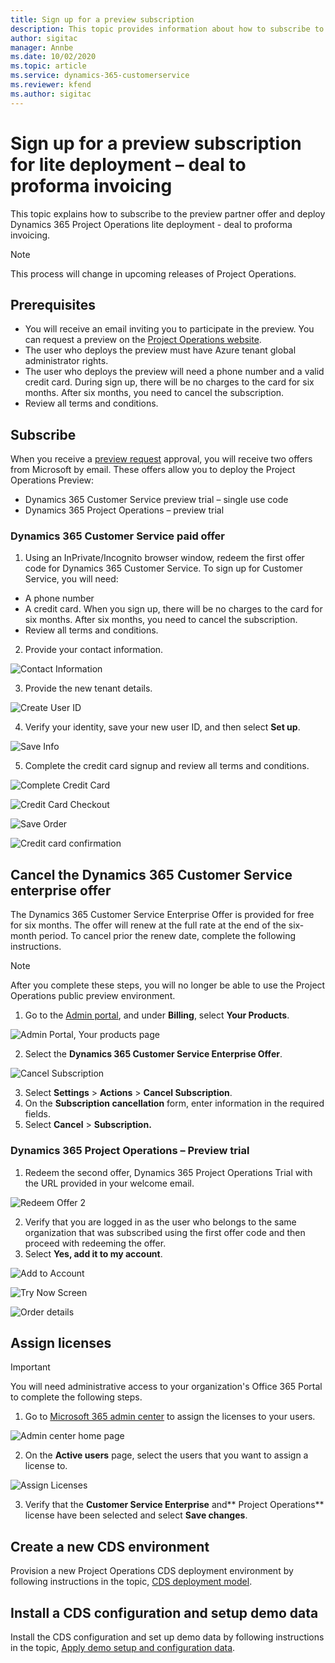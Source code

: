 ```yaml
---
title: Sign up for a preview subscription
description: This topic provides information about how to subscribe to and deploy Project Operations lite deployment - deal to proforma invoicing.
author: sigitac
manager: Annbe
ms.date: 10/02/2020
ms.topic: article
ms.service: dynamics-365-customerservice
ms.reviewer: kfend 
ms.author: sigitac
---
```


# Sign up for a preview subscription for lite deployment – deal to proforma invoicing

This topic explains how to subscribe to the preview partner offer and deploy Dynamics 365 Project Operations lite deployment - deal to proforma invoicing.

> [!NOTE]
> This process will change in upcoming releases of Project Operations.

## Prerequisites

- You will receive an email inviting you to participate in the preview. You can request a preview on the [Project Operations website](https://dynamics.microsoft.com/en-us/project-operations/overview/).
- The user who deploys the preview must have Azure tenant global administrator rights.
- The user who deploys the preview will need a phone number and a valid credit card. During sign up, there will be no charges to the card for six months. After six months, you need to cancel the subscription. 
- Review all terms and conditions.

## Subscribe

When you receive a [preview request](https://forms.office.com/FormsPro/Pages/ResponsePage.aspx?id=v4j5cvGGr0GRqy180BHbR56j8lZs0FdAvwT75_WNFyxUMkRDV1NYQU5TNjE2VjhKOVBUNVg2R0s1NC4u) approval, you will receive two offers from Microsoft by email. These offers allow you to deploy the Project Operations Preview:

- Dynamics 365 Customer Service preview trial – single use code
- Dynamics 365 Project Operations – preview trial

### Dynamics 365 Customer Service paid offer

1. Using an InPrivate/Incognito browser window, redeem the first offer code for Dynamics 365 Customer Service. To sign up for Customer Service, you will need:

- A phone number
- A credit card. When you sign up, there will be no charges to the card for six months. After six months, you need to cancel the subscription.
- Review all terms and conditions.

2. Provide your contact information.

![Contact Information](./media/1ContactInformation.png)

3. Provide the new tenant details.

![Create User ID](./media/2CreateUserID.png)

4. Verify your identity, save your new user ID, and then select **Set up**.

![Save Info](./media/3SaveInfo.png)

5. Complete the credit card signup and review all terms and conditions. 

![Complete Credit Card](./media/4CompleteCreditCard.png)

![Credit Card Checkout](./media/5CreditCardCheckout.png)

![Save Order](./media/6SaveOrder.png)

![Credit card confirmation](./media/7Confirmation.png)

## Cancel the Dynamics 365 Customer Service enterprise offer

The Dynamics 365 Customer Service Enterprise Offer is provided for free for six months. The offer will renew at the full rate at the end of the six-month period. To cancel prior the renew date, complete the following instructions. 

> [!NOTE]
> After you complete these steps, you will no longer be able to use the Project Operations public preview environment.

1. Go to the [Admin portal](https://admin.microsoft.com/), and under **Billing**, select **Your Products**.

![Admin Portal, Your products page](./media/8AdminPortal.png)

2. Select the **Dynamics 365 Customer Service Enterprise Offer**.

![Cancel Subscription](./media/9CancelSubscription.png)

3. Select **Settings** > **Actions** > **Cancel Subscription**.
4. On the **Subscription cancellation** form, enter information in the required fields.
5. Select **Cancel** > **Subscription.**

### Dynamics 365 Project Operations – Preview trial

1. Redeem the second offer, Dynamics 365 Project Operations Trial with the URL provided in your welcome email.

![Redeem Offer 2](./media/10RedeemOffer2.png)

2. Verify that you are logged in as the user who belongs to the same organization that was subscribed using the first offer code and then proceed with redeeming the offer. 
3. Select **Yes, add it to my account**.

![Add to Account](./media/11AddToAccount.png)

![Try Now Screen](./media/12TryNow.png)

![Order details](./media/13Confirmation.png)

## Assign licenses

> [!IMPORTANT]
> You will need administrative access to your organization's Office 365 Portal to complete the following steps.

1. Go to [Microsoft 365 admin center](https://portal.office.com/) to assign the licenses to your users.

![Admin center home page](./media/14AdminPortal.png)

2. On the **Active users** page, select the users that you want to assign a license to.

![Assign Licenses](./media/15AssignLicenses.png)

3. Verify that the **Customer Service Enterprise** and** Project Operations** license have been selected and select **Save changes**.

## Create a new CDS environment

Provision a new Project Operations CDS deployment environment by following instructions in the topic, [CDS deployment model](lite-deployment.md).

## Install a CDS configuration and setup demo data

Install the CDS configuration and set up demo data by following instructions in the topic, [Apply demo setup and configuration data](lite-apply-demo-setup-config-data.md).
